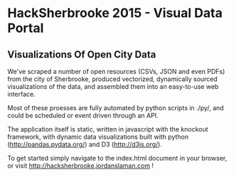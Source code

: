 # HackSherbrooke 2015 - Visual Data Portal

## Visualizations Of Open City Data

We've scraped a number of open resources (CSVs, JSON and even PDFs) from the city of Sherbrooke, produced vectorized, dynamically sourced visualizations of the data, and assembled them into an easy-to-use web interface.

Most of these proesses are fully automated by python scripts in ./py/, and could be scheduled or event driven through an API.

The application itself is static, written in javascript with the knockout framework, with dynamic data visualizations built with python (http://pandas.pydata.org/) and D3 (http://d3js.org/).

To get started simply navigate to the index.html document in your browser, or visit http://hacksherbrooke.jordanslaman.com !
